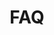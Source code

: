 ---
title: FAQ
icon: circle-question
tag:
- Changelog
star: true
sticky: true
order: 3
comment: false
description: 本页包含了一些常见的与用户网络和程序生命周期问题相关的问题及解决方案。
---